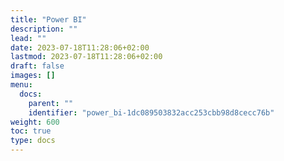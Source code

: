 ```yaml
---
title: "Power BI"
description: ""
lead: ""
date: 2023-07-18T11:28:06+02:00
lastmod: 2023-07-18T11:28:06+02:00
draft: false
images: []
menu:
  docs:
    parent: ""
    identifier: "power_bi-1dc089503832acc253cbb98d8cecc76b"
weight: 600
toc: true
type: docs
---
```

